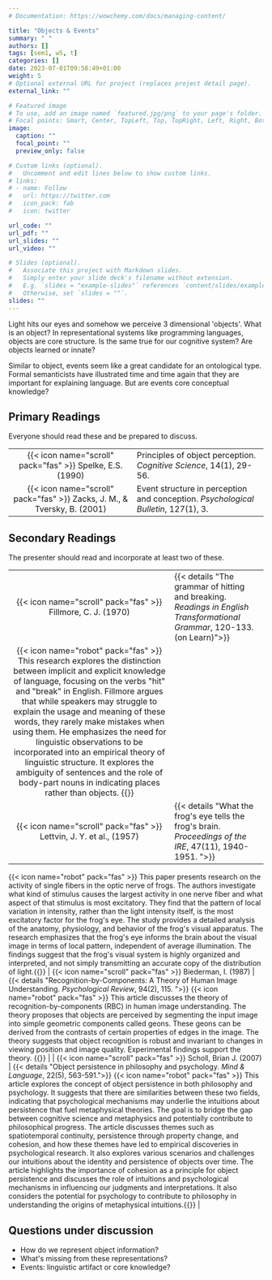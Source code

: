 ```yaml
---
# Documentation: https://wowchemy.com/docs/managing-content/

title: "Objects & Events"
summary: " "
authors: []
tags: [sem1, w5, t]
categories: []
date: 2023-07-01T09:58:49+01:00
weight: 5
# Optional external URL for project (replaces project detail page).
external_link: ""

# Featured image
# To use, add an image named `featured.jpg/png` to your page's folder.
# Focal points: Smart, Center, TopLeft, Top, TopRight, Left, Right, BottomLeft, Bottom, BottomRight.
image:
  caption: ""
  focal_point: ""
  preview_only: false

# Custom links (optional).
#   Uncomment and edit lines below to show custom links.
# links:
# - name: Follow
#   url: https://twitter.com
#   icon_pack: fab
#   icon: twitter

url_code: ""
url_pdf: ""
url_slides: ""
url_video: ""

# Slides (optional).
#   Associate this project with Markdown slides.
#   Simply enter your slide deck's filename without extension.
#   E.g. `slides = "example-slides"` references `content/slides/example-slides.md`.
#   Otherwise, set `slides = ""`.
slides: ""
---
```


Light hits our eyes  and somehow we perceive 3 dimensional 'objects'. 
What is an object? 
In representational systems like programming languages, objects are core structure. 
Is the same true for our cognitive system? Are objects learned or innate?

Similar to object, events seem like a great candidate for an ontological type. Formal semanticists have illustrated time and time again that they are important for explaining language. But are events core conceptual knowledge?

## Primary Readings

Everyone should read these and be prepared to discuss.

|  |  |
|:----:|:-----|
| {{< icon name="scroll" pack="fas" >}} Spelke, E.S. (1990) | Principles of object perception. *Cognitive Science*, 14(1), 29-56. |<!-- {{< details "">}}{{< icon name="robot" pack="fas" >}} In this study, Elizabeth S. Spelke from Cornell University explores research on human infants' perception of objects based on surface arrangements and motions. The study suggests that infants perceive objects as connected wholes, separate entities, and maintain their size and shape over motion. The findings indicate that there is a representation of object unity and boundaries between surfaces and familiar objects. Additionally, the study proposes that perception develops through experience and enhances perceptual abilities without fundamentally changing them. {{</details>}} -->
| {{< icon name="scroll" pack="fas" >}} Zacks, J. M., & Tversky, B. (2001) | Event structure in perception and conception. *Psychological Bulletin*, 127(1), 3. |
<!-- {{< details "">}}{{< icon name="robot" pack="fas" >}} This article discusses the importance of event structure in perception, comprehension, memory, planning, and action. It suggests that events, like objects, have categories and parts, and understanding these relationships can enhance cognitive processes. The article explores the hierarchical nature of events and how they can be categorized and segmented based on different factors. It also discusses the role of language in event perception and the influence of goals and causal interactions on event recognition. The text highlights the similarities and differences between objects and events and emphasizes the importance of structured representations in understanding and remembering events.

The article also discusses the role of event schemata and goals in comprehension and memory recall. It further explores how event perception and cognition involve the interaction of different information sources and the limitations of hierarchical partonomic hierarchies. The article concludes with a list of references related to event perception, cognition, and memory.{{</details>}} -->

## Secondary Readings

The presenter should read and incorporate at least two of these.

|  |  |
|:----:|:-----|
| {{< icon name="scroll" pack="fas" >}} Fillmore, C. J. (1970) | {{< details "The grammar of hitting and breaking. *Readings in English Transformational Grammar*, 120-133. (on Learn)">}}
{{< icon name="robot" pack="fas" >}} This research explores the distinction between implicit and explicit knowledge of language, focusing on the verbs "hit" and "break" in English. Fillmore argues that while speakers may struggle to explain the usage and meaning of these words, they rarely make mistakes when using them. He emphasizes the need for linguistic observations to be incorporated into an empirical theory of linguistic structure. It explores the ambiguity of sentences and the role of body-part nouns in indicating places rather than objects. {{</details>}} |
| {{< icon name="scroll" pack="fas" >}} Lettvin, J. Y. et al., (1957) | {{< details "What the frog's eye tells the frog's brain. *Proceedings of the IRE*, 47(11), 1940-1951. ">}}
{{< icon name="robot" pack="fas" >}}  This paper presents research on the activity of single fibers in the optic nerve of frogs. The authors investigate what kind of stimulus causes the largest activity in one nerve fiber and what aspect of that stimulus is most excitatory. They find that the pattern of local variation in intensity, rather than the light intensity itself, is the most excitatory factor for the frog's eye. The study provides a detailed analysis of the anatomy, physiology, and behavior of the frog's visual apparatus. The research emphasizes that the frog's eye informs the brain about the visual image in terms of local pattern, independent of average illumination. The findings suggest that the frog's visual system is highly organized and interpreted, and not simply transmitting an accurate copy of the distribution of light.{{</details>}}
| {{< icon name="scroll" pack="fas" >}} Biederman, I. (1987) | {{< details "Recognition-by-Components: A Theory of Human Image Understanding. *Psychological Review*, 94(2), 115. ">}}
{{< icon name="robot" pack="fas" >}} This article discusses the theory of recognition-by-components (RBC) in human image understanding. The theory proposes that objects are perceived by segmenting the input image into simple geometric components called geons. These geons can be derived from the contrasts of certain properties of edges in the image. The theory suggests that object recognition is robust and invariant to changes in viewing position and image quality. Experimental findings support the theory.
{{</details>}} |
| {{< icon name="scroll" pack="fas" >}} Scholl, Brian J. (2007) | {{< details "Object persistence in philosophy and psychology. *Mind & Language*, 22(5), 563-591.">}}
{{< icon name="robot" pack="fas" >}}  This article explores the concept of object persistence in both philosophy and psychology. It suggests that there are similarities between these two fields, indicating that psychological mechanisms may underlie the intuitions about persistence that fuel metaphysical theories. The goal is to bridge the gap between cognitive science and metaphysics and potentially contribute to philosophical progress. The article discusses themes such as spatiotemporal continuity, persistence through property change, and cohesion, and how these themes have led to empirical discoveries in psychological research. It also explores various scenarios and challenges our intuitions about the identity and persistence of objects over time. The article highlights the importance of cohesion as a principle for object persistence and discusses the role of intuitions and psychological mechanisms in influencing our judgments and interpretations. It also considers the potential for psychology to contribute to philosophy in understanding the origins of metaphysical intuitions.{{</details>}} |
<!-- | {{< icon name="scroll" pack="fas" >}} Cavanaugh, P. (2011) | {{< details "Visual cognition. *Vision Research*, 51(13), 1538-1551.">}}
{{< icon name="robot" pack="fas" >}} This article discusses various aspects of visual cognition, including visual executive functions, attention, object recognition, motion perception, and the role of shadows in perception. The authors highlight the need for further research in these areas to better understand the mechanisms underlying visual cognition and its interaction with other cognitive processes. {{</details>}}  | -->

## Questions under discussion

- How do we represent object information?
- What's missing from these representations?
- Events: linguistic artifact or core knowledge?



